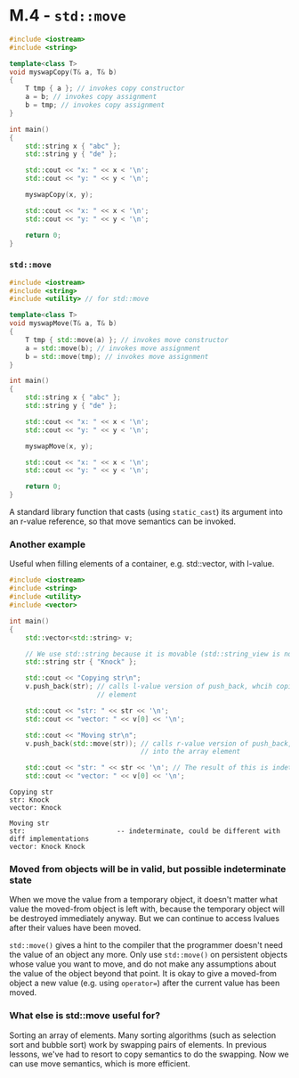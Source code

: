 # M.4 - `std::move`

```c++
#include <iostream>
#include <string>

template<class T>
void myswapCopy(T& a, T& b)
{
    T tmp { a }; // invokes copy constructor
    a = b; // invokes copy assignment
    b = tmp; // invokes copy assignment
}

int main()
{
    std::string x { "abc" };
    std::string y { "de" };

    std::cout << "x: " << x < '\n';
    std::cout << "y: " << y < '\n';

    myswapCopy(x, y);

    std::cout << "x: " << x < '\n';
    std::cout << "y: " << y < '\n';

    return 0;
}
```

### `std::move`

```c++
#include <iostream>
#include <string>
#include <utility> // for std::move

template<class T>
void myswapMove(T& a, T& b)
{
    T tmp { std::move(a) }; // invokes move constructor
    a = std::move(b); // invokes move assignment
    b = std::move(tmp); // invokes move assignment
}

int main()
{
    std::string x { "abc" };
    std::string y { "de" };

    std::cout << "x: " << x < '\n';
    std::cout << "y: " << y < '\n';

    myswapMove(x, y);

    std::cout << "x: " << x < '\n';
    std::cout << "y: " << y < '\n';

    return 0;
}
```

A standard library function that casts (using `static_cast`) its argument into an r-value
reference, so that move semantics can be invoked.

### Another example
Useful when filling elements of a container, e.g. std::vector, with l-value.

```c++
#include <iostream>
#include <string>
#include <utility>
#include <vector>

int main()
{
    std::vector<std::string> v;

    // We use std::string because it is movable (std::string_view is not)
    std::string str { "Knock" };

    std::cout << "Copying str\n";
    v.push_back(str); // calls l-value version of push_back, whcih copies str into the array
                      // element

    std::cout << "str: " << str << '\n';
    std::cout << "vector: " << v[0] << '\n';

    std::cout << "Moving str\n";
    v.push_back(std::move(str)); // calls r-value version of push_back, whcih moves str
                                 // into the array element

    std::cout << "str: " << str << '\n'; // The result of this is indeterminate
    std::cout << "vector: " << v[0] << '\n';
```

```
Copying str
str: Knock
vector: Knock

Moving str
str:                       -- indeterminate, could be different with diff implementations
vector: Knock Knock
```

### Moved from objects will be in valid, but possible indeterminate state
When we move the value from a temporary object, it doesn't matter what value the
moved-from object is left with, because the temporary object will be destroyed
immediately anyway. But we can continue to access lvalues after their values have been
moved.

`std::move()` gives a hint to the compiler that the programmer doesn't need the value of
an object any more. Only use `std::move()` on persistent objects whose value you want to
move, and do not make any assumptions about the value of the object beyond that point.
It is okay to give a moved-from object a new value (e.g. using `operator=`) after the
current value has been moved.

### What else is std::move useful for?
Sorting an array of elements. Many sorting algorithms (such as selection sort and bubble
sort) work by swapping pairs of elements. In previous lessons, we've had to resort to
copy semantics to do the swapping. Now we can use move semantics, which is more efficient.
